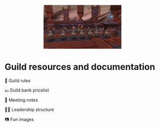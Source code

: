 
<div align="center"> <img src="images/groupmount.png" alt="drawing" width="50%"/>  </div>
  
# Guild resources and documentation  
  
:page_with_curl: Guild rules 

:pound: Guild bank pricelist 

:closed_book: Meeting notes 

:guardsman: Leadership structure 

:camera: Fun images 
  
